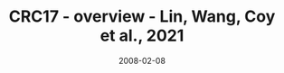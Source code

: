 ---
title: CRC17 - overview - Lin, Wang, Coy et al., 2021
image: https://labsyspharm.github.io/HTA-CRCATLAS-1/images/thumbnail-crc17-overview.jpg
date: '2008-02-08'
minerva_link: https://labsyspharm.github.io/HTA-CRCATLAS-1/minerva/crc17-overview.html
info_link: null
show_page_link: false
tags:
    - overview-crc
---